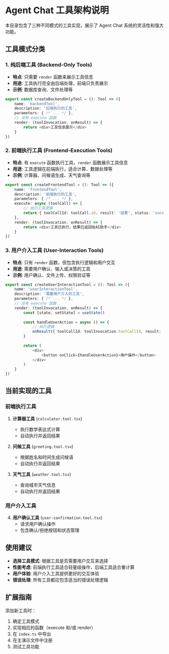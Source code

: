 # Agent Chat 工具架构说明

本目录包含了三种不同模式的工具实现，展示了 Agent Chat 系统的灵活性和强大功能。

## 工具模式分类

### 1. 纯后端工具 (Backend-Only Tools)
- **特点**: 只需要 `render` 函数来展示工具信息
- **用途**: 工具执行完全由后端处理，前端只负责展示
- **示例**: 数据库查询、文件处理等

```typescript
export const createBackendOnlyTool = (): Tool => ({
    name: 'backendTool',
    description: '后端执行的工具',
    parameters: { /* ... */ },
    // 没有 execute 函数
    render: (toolInvocation, onResult) => {
        return <div>工具信息展示</div>
    }
})
```

### 2. 前端执行工具 (Frontend-Execution Tools)
- **特点**: 有 `execute` 函数执行工具，`render` 函数展示工具信息
- **用途**: 工具逻辑在前端执行，适合计算、数据处理等
- **示例**: 计算器、问候语生成、天气查询等

```typescript
export const createFrontendTool = (): Tool => ({
    name: 'frontendTool',
    description: '前端执行的工具',
    parameters: { /* ... */ },
    execute: async (toolCall) => {
        // 执行工具逻辑
        return { toolCallId: toolCall.id, result: '结果', status: 'success' }
    },
    render: (toolInvocation, onResult) => {
        return <div>工具已执行，结果已返回给AI助手</div>
    }
})
```

### 3. 用户介入工具 (User-Interaction Tools)
- **特点**: 只有 `render` 函数，但包含执行逻辑和用户交互
- **用途**: 需要用户确认、输入或决策的工具
- **示例**: 用户确认、文件上传、权限验证等

```typescript
export const createUserInteractionTool = (): Tool => ({
    name: 'userInteractionTool',
    description: '需要用户介入的工具',
    parameters: { /* ... */ },
    // 没有 execute 函数
    render: (toolInvocation, onResult) => {
        const [state, setState] = useState()
        
        const handleUserAction = async () => {
            // 执行逻辑
            onResult({ toolCallId: toolInvocation.toolCallId, result: '结果', status: 'success' })
        }
        
        return (
            <div>
                <button onClick={handleUserAction}>用户操作</button>
            </div>
        )
    }
})
```

## 当前实现的工具

### 前端执行工具
1. **计算器工具** (`calculator.tool.tsx`)
   - 执行数学表达式计算
   - 自动执行并返回结果

2. **问候工具** (`greeting.tool.tsx`)
   - 根据姓名和时间生成问候语
   - 自动执行并返回结果

3. **天气工具** (`weather.tool.tsx`)
   - 查询城市天气信息
   - 自动执行并返回结果

### 用户介入工具
4. **用户确认工具** (`user-confirmation.tool.tsx`)
   - 请求用户确认操作
   - 包含确认/拒绝按钮和状态管理

## 使用建议

- **选择工具模式**: 根据工具是否需要用户交互来选择
- **性能考虑**: 前端执行工具适合轻量级操作，后端工具适合重计算
- **用户体验**: 用户介入工具提供更好的交互体验
- **错误处理**: 所有工具都应包含适当的错误处理逻辑

## 扩展指南

添加新工具时：
1. 确定工具模式
2. 实现相应的函数（execute 和/或 render）
3. 在 `index.ts` 中导出
4. 在主演示文件中注册
5. 测试工具功能
